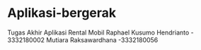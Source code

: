 # Aplikasi-bergerak
Tugas Akhir Aplikasi Rental Mobil
Raphael Kusumo Hendrianto - 3332180002
Mutiara Raksawardhana -3332180056
